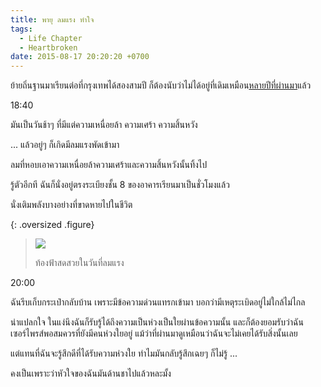 ```yaml
---
title: พายุ ลมแรง ทำใจ
tags:
  - Life Chapter
  - Heartbroken
date: 2015-08-17 20:20:20 +0700
---
```


ย้ายถิ่นฐานมาเรียนต่อที่กรุงเทพได้สองสามปี ก็ต้องนับว่าไม่ได้อยู่ที่เดิมเหมือน[หลายปีที่ผ่านมา][former event]แล้ว

18:40

มันเป็นวันช้าๆ ที่มีแต่ความเหนื่อยล้า ความเศร้า ความสิ้นหวัง

... แล้วอยู่ๆ ก็เกิดมีลมแรงพัดเข้ามา

ลมที่หอบเอาความเหนื่อยล้าความเศร้าและความสิ้นหวังนั้นทิ้งไป

รู้ตัวอีกที ฉันก็นั่งอยู่ตรงระเบียงชั้น 8 ของอาคารเรียนมาเป็นชั่วโมงแล้ว

นั่งเติมพลังบางอย่างที่ขาดหายไปในชีวิต

{: .oversized .figure}
> ![](/images/event/misc/twilight-sunset-with-crescent-moon.jpg)
>
> ท้องฟ้าสดสวยในวันที่ลมแรง

20:00

ฉันรีบเก็บกระเป๋ากลับบ้าน เพราะมีข้อความด่วนแทรกเข้ามา บอกว่ามีเหตุระเบิดอยู่ไม่ใกล้ไม่ไกล

น่าแปลกใจ ในแง่นึงฉันก็รับรู้ได้ถึงความเป็นห่วงเป็นใยผ่านข้อความนั้น และก็ต้องยอมรับว่าฉันเซอร์ไพรส์พอสมควรที่ยังมีคนห่วงใยอยู่ แม้ว่าที่ผ่านมาดูเหมือนว่าฉันจะไม่เคยได้รับสิ่งนั้นเลย

แต่แทนที่ฉันจะรู้สึกดีที่ได้รับความห่วงใย ทำไมมันกลับรู้สึกเฉยๆ ก็ไม่รู้ ...

คงเป็นเพราะว่าหัวใจของฉันมันด้านชาไปแล้วหละมั้ง


[former event]: /2011/08/03/storm-flood-desperate
